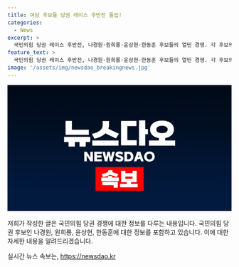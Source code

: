```yaml
---
title: 여당 후보들 당권 레이스 후반전 돌입!
categories:
  - News
excerpt: >
  국민의힘 당권 레이스 후반전, 나경원·원희룡·윤상현·한동훈 후보들의 열띤 경쟁. 각 후보의 캠프가 제공한 자료사진.
feature_text: >
  국민의힘 당권 레이스 후반전, 나경원·원희룡·윤상현·한동훈 후보들의 열띤 경쟁. 각 후보의 캠프가 제공한 자료사진.
image: '/assets/img/newsdao_breakingnews.jpg'
---
```


<p><img src="/assets/img/newsdao_breakingnews.jpg" alt="flaretime 속보" /></p>

<p>저희가 작성한 글은 국민의힘 당권 경쟁에 대한 정보를 다루는 내용입니다. 국민의힘 당권 후보인 나경원, 원희룡, 윤상현, 한동훈에 대한 정보를 포함하고 있습니다. 이에 대한 자세한 내용을 알려드리겠습니다.</p>
실시간 뉴스 속보는, <a href="https://newsdao.kr" rel="dofollow">https://newsdao.kr</a>


